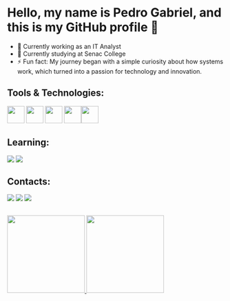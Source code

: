 # Hello, my name is Pedro Gabriel, and this is my GitHub profile 👋  

- 🔭 Currently working as an IT Analyst  
- 🌱 Currently studying at Senac College  
- ⚡ Fun fact: My journey began with a simple curiosity about how systems work, which turned into a passion for technology and innovation.

## Tools & Technologies:
<img src="https://cdn.jsdelivr.net/gh/devicons/devicon@latest/icons/git/git-plain.svg" width="40" height="40"/> <img src="https://cdn.jsdelivr.net/gh/devicons/devicon@latest/icons/css3/css3-original-wordmark.svg" width="40" height="40"/> 
<img src="https://cdn.jsdelivr.net/gh/devicons/devicon@latest/icons/html5/html5-original-wordmark.svg" width="40" height="40"/> <img src="https://cdn.jsdelivr.net/gh/devicons/devicon@latest/icons/javascript/javascript-original.svg" width="40" height="40"/><img src="https://cdn.jsdelivr.net/gh/devicons/devicon@latest/icons/java/java-plain.svg" width="40" height="40"/>

## Learning:
<img src="https://cdn.jsdelivr.net/gh/devicons/devicon@latest/icons/spring/spring-original-wordmark.svg" /> <img src="https://cdn.jsdelivr.net/gh/devicons/devicon@latest/icons/grafana/grafana-original.svg" />
          
          


## Contacts:

<div>
<a href="https://www.instagram.com/taldo_pedrogs" target="_blank"><img loading="lazy" src="https://img.shields.io/badge/-Instagram-%23E4405F?style=for-the-badge&logo=instagram&logoColor=white" target="_blank"></a>
<a href = "mailto:pedro.gsilva0108@gmail.com"><img loading="lazy" src="https://img.shields.io/badge/Gmail-D14836?style=for-the-badge&logo=gmail&logoColor=white" target="_blank"></a>
<a href="www.linkedin.com/in/pedro-gabriel-052a3125a" target="_blank"><img loading="lazy" src="https://img.shields.io/badge/-LinkedIn-%230077B5?style=for-the-badge&logo=linkedin&logoColor=white" target="_blank"></a>   
</div>

##
<div>
<a href="(https://github.com/PedroGS00)">
<img loading="lazy" height="180em" src="https://github-readme-stats.vercel.app/api/top-langs/?username=PedroGS00&layout=compact&langs_count=7&theme=dracula"/>
<img loading="lazy" height="180em" src="https://github-readme-stats.vercel.app/api?username=PedroGS00&show_icons=true&theme=dracula&include_all_commits=true&count_private=true"/>
</div>          
          


          
                    
                              

          
